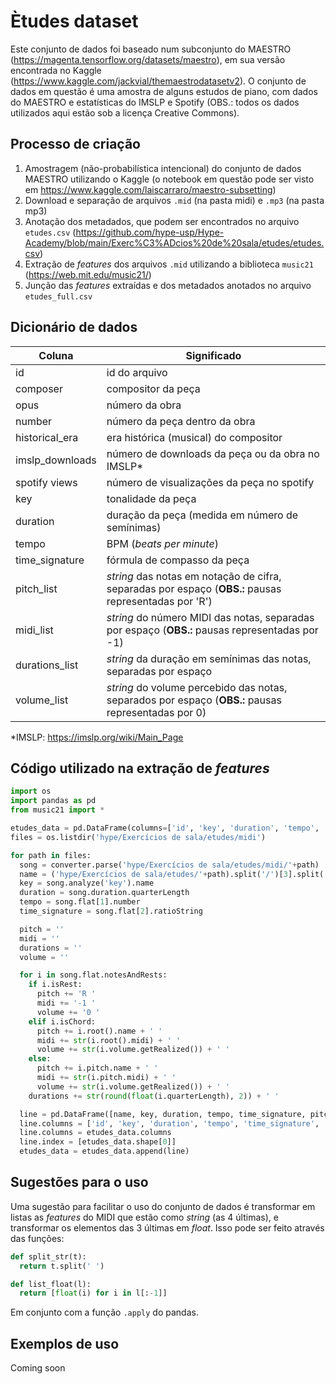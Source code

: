 # Ètudes dataset

Este conjunto de dados foi baseado num subconjunto do MAESTRO (https://magenta.tensorflow.org/datasets/maestro), em sua versão encontrada no Kaggle (https://www.kaggle.com/jackvial/themaestrodatasetv2). O conjunto de dados em questão é uma amostra de alguns estudos de piano, com dados do MAESTRO e estatísticas do IMSLP e Spotify (OBS.: todos os dados utilizados aqui estão sob a licença Creative Commons).

## Processo de criação

1. Amostragem (não-probabilística intencional) do conjunto de dados MAESTRO utilizando o Kaggle (o notebook em questão pode ser visto em https://www.kaggle.com/laiscarraro/maestro-subsetting)
2. Download e separação de arquivos `.mid` (na pasta midi) e `.mp3` (na pasta mp3)
3. Anotação dos metadados, que podem ser encontrados no arquivo `etudes.csv` (https://github.com/hype-usp/Hype-Academy/blob/main/Exerc%C3%ADcios%20de%20sala/etudes/etudes.csv)
4. Extração de *features* dos arquivos `.mid` utilizando a biblioteca `music21` (https://web.mit.edu/music21/)
5. Junção das *features* extraídas e dos metadados anotados no arquivo `etudes_full.csv`

## Dicionário de dados

| Coluna          | Significado                                                                                           |
|-----------------|-------------------------------------------------------------------------------------------------------|
| id              | id do arquivo                                                                                         |
| composer        | compositor da peça                                                                                    |
| opus            | número da obra                                                                                        |
| number          | número da peça dentro da obra                                                                         |
| historical_era  | era histórica (musical) do compositor                                                                 |
| imslp_downloads | número de downloads da peça ou da obra no IMSLP*                                                      |
| spotify views   | número de visualizações da peça no spotify                                                            |
| key             | tonalidade da peça                                                                                    |
| duration        | duração da peça (medida em número de semínimas)                                                       |
| tempo           | BPM (*beats per minute*)                                                                              |
| time_signature  | fórmula de compasso da peça                                                                           |
| pitch_list      | *string* das notas em notação de cifra, separadas por espaço (**OBS.:** pausas representadas por 'R') |
| midi_list       | *string* do número MIDI das notas, separadas por espaço (**OBS.:** pausas representadas por -1)       |
| durations_list  | *string* da duração em semínimas das notas, separadas por espaço                                      |
| volume_list     | *string* do volume percebido das notas, separados por espaço (**OBS.:** pausas representadas por 0)   |

*IMSLP: https://imslp.org/wiki/Main_Page

## Código utilizado na extração de *features*

```python
import os
import pandas as pd
from music21 import *

etudes_data = pd.DataFrame(columns=['id', 'key', 'duration', 'tempo', 'time_signature', 'pitch_list', 'midi_list', 'duration_list', 'volume_list'])
files = os.listdir('hype/Exercícios de sala/etudes/midi')

for path in files:
  song = converter.parse('hype/Exercícios de sala/etudes/midi/'+path)
  name = ('hype/Exercícios de sala/etudes/'+path).split('/')[3].split('.mid')[0]
  key = song.analyze('key').name
  duration = song.duration.quarterLength
  tempo = song.flat[1].number
  time_signature = song.flat[2].ratioString

  pitch = ''
  midi = ''
  durations = ''
  volume = ''

  for i in song.flat.notesAndRests:
    if i.isRest:
      pitch += 'R '
      midi += '-1 '
      volume += '0 '
    elif i.isChord:
      pitch += i.root().name + ' '
      midi += str(i.root().midi) + ' '
      volume += str(i.volume.getRealized()) + ' '
    else:
      pitch += i.pitch.name + ' '
      midi += str(i.pitch.midi) + ' '
      volume += str(i.volume.getRealized()) + ' '
    durations += str(round(float(i.quarterLength), 2)) + ' '

  line = pd.DataFrame([name, key, duration, tempo, time_signature, pitch, midi, durations, volume]).transpose()
  line.columns = ['id', 'key', 'duration', 'tempo', 'time_signature', 'pitch_list', 'midi_list', 'duration_list', 'volume_list']
  line.columns = etudes_data.columns
  line.index = [etudes_data.shape[0]]
  etudes_data = etudes_data.append(line)
```

## Sugestões para o uso
Uma sugestão para facilitar o uso do conjunto de dados é transformar em listas as *features* do MIDI que estão como *string* (as 4 últimas), e transformar os elementos das 3 últimas em *float*. Isso pode ser feito através das funções:

```python
def split_str(t):
  return t.split(' ')

def list_float(l):
  return [float(i) for i in l[:-1]]
```

Em conjunto com a função `.apply` do pandas.

## Exemplos de uso
Coming soon
